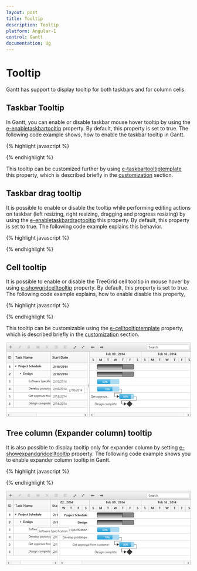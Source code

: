 ```yaml
---
layout: post
title: Tooltip
description: Tooltip
platform: Angular-1
control: Gantt
documentation: Ug
---
```

# Tooltip

Gantt has support to display tooltip for both taskbars and for column cells.

## Taskbar Tooltip

In Gantt, you can enable or disable taskbar mouse hover tooltip by using the [e-enabletaskbartooltip](https://help.syncfusion.com/api/js/ejgantt#members:enabletaskbartooltip) property. By default, this property is set to true. The following code example shows, how to enable the taskbar tooltip in Gantt.

{% highlight javascript %}

<body ng-controller="GanttCtrl">
   <!--Add  Gantt control here-->    
   <div id="GanttContainer" ej-gantt
      //...
      e-enabletaskbartooltip="true" 
      >
   </div>
</body>

{% endhighlight %}

This tooltip can be customized further by using [e-taskbartooltiptemplate](https://help.syncfusion.com/api/js/ejgantt#members:taskbartooltiptemplate) this property, which is described briefly in the [customization](https://help.syncfusion.com/js/gantt/customizations) section.

## Taskbar drag tooltip

It is possible to enable or disable the tooltip while performing editing actions on taskbar (left resizing, right resizing, dragging and progress resizing) by using the [e-enabletaskbardragtooltip](https://help.syncfusion.com/api/js/ejgantt#members:enabletaskbardragtooltip)  this property. By default, this property is set to true. The following code example explains this behavior.

{% highlight javascript %}

<body ng-controller="GanttCtrl">
   <!--Add  Gantt control here-->    
   <div id="GanttContainer" ej-gantt
      //...
      e-enabletaskbardragtooltip="true" 
      >
   </div>
</body>

{% endhighlight %}

## Cell tooltip

It is possible to enable or disable the TreeGrid cell tooltip in mouse hover by using [e-showgridcelltooltip](https://help.syncfusion.com/api/js/ejgantt#members:showgridcelltooltip) property. By default, this property is set to true. The following code example explains, how to enable disable this property,

{% highlight javascript %}

<body ng-controller="GanttCtrl">
   <!--Add  Gantt control here-->    
   <div id="GanttContainer" ej-gantt
      //...
      e-showgridcelltooltip="true" 
      >
   </div>
</body>
{% endhighlight %}

This tooltip can be customizable using the [e-celltooltiptemplate](https://help.syncfusion.com/api/js/ejgantt#members:celltooltiptemplate) property, which is described briefly in the [customization](https://help.syncfusion.com/js/gantt/customizations) section.

![](Tooltip_images/Tooltip_img1.png)

## Tree column (Expander column) tooltip 

It is also possible to display tooltip only for expander column by setting [e-showexpandgridcelltooltip](https://help.syncfusion.com/api/js/ejgantt#members:showgridexpandcelltooltip) property. The following code example shows you to enable expander column tooltip in Gantt.

{% highlight javascript %}

<body ng-controller="GanttCtrl">
   <!--Add  Gantt control here-->    
   <div id="GanttContainer" ej-gantt
      //...
      e-showexpandgridcelltooltip="true" 
      >
   </div>
</body>

{% endhighlight %}

![](Tooltip_images/Tooltip_img2.png)

